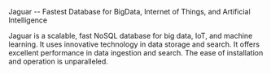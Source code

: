 
Jaguar -- Fastest Database for BigData, Internet of Things, and Artificial Intelligence

Jaguar is a scalable, fast NoSQL database for big data, IoT, and machine learning.
It uses innovative technology in data storage and search. It offers excellent performance
in data ingestion and search. The ease of installation and operation is unparalleled.
